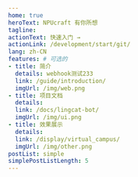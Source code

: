 ```yaml
---
home: true
heroText: NPUcraft 有你所想
tagline: 
actionText: 快速入门 →
actionLink: /development/start/git/
lang: zh-CN
features: # 可选的
- title: 简介
  details: webhook测试233
  link: /guide/introduction/
  imgUrl: /img/web.png
- title: 项目文档
  details: 
  link: /docs/lingcat-bot/
  imgUrl: /img/ui.png
- title: 效果展示
  details: 
  link: /display/virtual_campus/
  imgUrl: /img/other.png
postList: simple
simplePostListLength: 5
---
```


